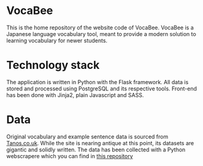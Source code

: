 # VocaBee
 
This is the home repository of the website code of VocaBee. VocaBee is a Japanese language vocabulary tool, meant to provide a modern solution to learning vocabulary for newer students.

# Technology stack

The application is written in Python with the Flask framework. All data is stored and processed using PostgreSQL and its respective tools. Front-end has been done with Jinja2, plain Javascript and SASS.

# Data

Original vocabulary and example sentence data is sourced from [Tanos.co.uk](http://www.tanos.co.uk). While the site is nearing antique at this point, its datasets are gigantic and solidly written. The data has been collected with a Python webscrapere which you can find in [this repository](https://github.com/MichaelVerdegaal/tanos_scraper)
